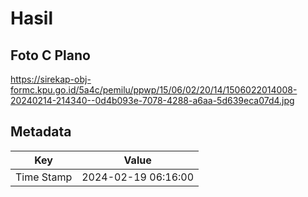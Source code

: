 # Hasil

## Foto C Plano

https://sirekap-obj-formc.kpu.go.id/5a4c/pemilu/ppwp/15/06/02/20/14/1506022014008-20240214-214340--0d4b093e-7078-4288-a6aa-5d639eca07d4.jpg


## Metadata

| Key        | Value               |
| ---------- | ------------------- |
| Time Stamp | 2024-02-19 06:16:00 |



